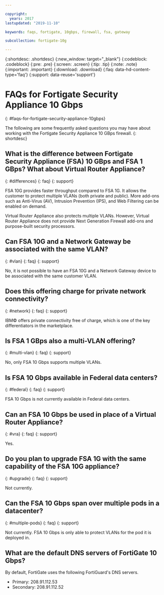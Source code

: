```yaml
---

copyright:
  years: 2017
lastupdated: "2019-11-10"

keywords: faqs, fortigate, 10gbps, firewall, fsa, gateway

subcollection: fortigate-10g

---
```


{:shortdesc: .shortdesc}
{:new_window: target="_blank"}
{:codeblock: .codeblock}
{:pre: .pre}
{:screen: .screen}
{:tip: .tip}
{:note: .note}
{:important: .important}
{:download: .download}
{:faq: data-hd-content-type='faq'}
{:support: data-reuse='support'}

# FAQs for Fortigate Security Appliance 10 Gbps
{: #faqs-for-fortigate-security-appliance-10gbps}

The following are some frequently asked questions you may have about working with the Fortigate Security Appliance 10 GBps firewall.
{: shortdesc}

## What is the difference between Fortigate Security Appliance (FSA) 10 GBps and FSA 1 GBps? What about Virtual Router Appliance?
{: #differences}
{: faq}
{: support}

FSA 10G provides faster throughput compared to FSA 1G. It allows the customer to protect multiple VLANs (both private and public). More add-ons such as Anti-Virus (AV), Intrusion Prevention (IPS), and Web Filtering can be enabled on demand.

Virtual Router Appliance also protects multiple VLANs. However, Virtual Router Appliance does not provide Next Generation Firewall add-ons and purpose-built security processors.

## Can FSA 10G and a Network Gateway be associated with the same VLAN?
{: #vlan}
{: faq}
{: support}

No, it is not possible to have an FSA 10G and a Network Gateway device to be associated with the same customer VLAN.

## Does this offering charge for private network connectivity?
{: #network}
{: faq}
{: support}

IBM© offers private connectivity free of charge, which is one of the key differentiators in the marketplace.

## Is FSA 1 GBps also a multi-VLAN offering?
{: #multi-vlan}
{: faq}
{: support}

No, only FSA 10 Gbps supports multiple VLANs.

## Is FSA 10 Gbps available in Federal data centers?
{: #federal}
{: faq}
{: support}

FSA 10 Gbps is not currently available in Federal data centers.

## Can an FSA 10 Gbps be used in place of a Virtual Router Appliance?
{: #vra}
{: faq}
{: support}

Yes.

## Do you plan to upgrade FSA 1G with the same capability of the FSA 10G appliance?
{: #upgrade}
{: faq}
{: support}

Not currently.

## Can the FSA 10 Gbps span over multiple pods in a datacenter?
{: #multiple-pods}
{: faq}
{: support}

Not currently. FSA 10 Gbps is only able to protect VLANs for the pod it is deployed in.

## What are the default DNS servers of FortiGate 10 Gbps?

By default, FortiGate uses the following FortiGuard's DNS servers.

* Primary: 208.91.112.53
* Secondary: 208.91.112.52
